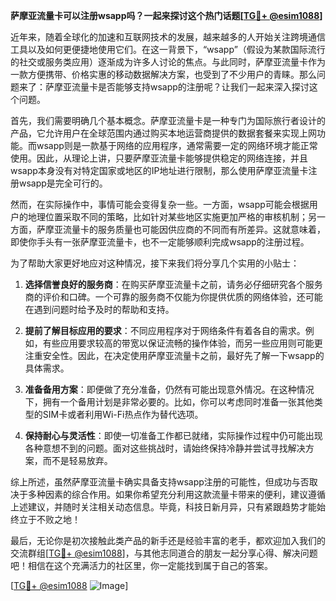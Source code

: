 **萨摩亚流量卡可以注册wsapp吗？一起来探讨这个热门话题[[TG💪+ @esim1088](https://t.me/s/esim1088)]**

近年来，随着全球化的加速和互联网技术的发展，越来越多的人开始关注跨境通信工具以及如何更便捷地使用它们。在这一背景下，“wsapp”（假设为某款国际流行的社交或服务类应用）逐渐成为许多人讨论的焦点。与此同时，萨摩亚流量卡作为一款方便携带、价格实惠的移动数据解决方案，也受到了不少用户的青睐。那么问题来了：萨摩亚流量卡是否能够支持wsapp的注册呢？让我们一起来深入探讨这个问题。

首先，我们需要明确几个基本概念。萨摩亚流量卡是一种专门为国际旅行者设计的产品，它允许用户在全球范围内通过购买本地运营商提供的数据套餐来实现上网功能。而wsapp则是一款基于网络的应用程序，通常需要一定的网络环境才能正常使用。因此，从理论上讲，只要萨摩亚流量卡能够提供稳定的网络连接，并且wsapp本身没有对特定国家或地区的IP地址进行限制，那么使用萨摩亚流量卡注册wsapp是完全可行的。

然而，在实际操作中，事情可能会变得复杂一些。一方面，wsapp可能会根据用户的地理位置采取不同的策略，比如针对某些地区实施更加严格的审核机制；另一方面，萨摩亚流量卡的服务质量也可能因供应商的不同而有所差异。这就意味着，即使你手头有一张萨摩亚流量卡，也不一定能够顺利完成wsapp的注册过程。

为了帮助大家更好地应对这种情况，接下来我们将分享几个实用的小贴士：

1. **选择信誉良好的服务商**：在购买萨摩亚流量卡之前，请务必仔细研究各个服务商的评价和口碑。一个可靠的服务商不仅能为你提供优质的网络体验，还可能在遇到问题时给予及时的帮助和支持。
   
2. **提前了解目标应用的要求**：不同应用程序对于网络条件有着各自的需求。例如，有些应用要求较高的带宽以保证流畅的操作体验，而另一些应用则可能更注重安全性。因此，在决定使用萨摩亚流量卡之前，最好先了解一下wsapp的具体需求。

3. **准备备用方案**：即便做了充分准备，仍然有可能出现意外情况。在这种情况下，拥有一个备用计划是非常必要的。比如，你可以考虑同时准备一张其他类型的SIM卡或者利用Wi-Fi热点作为替代选项。

4. **保持耐心与灵活性**：即使一切准备工作都已就绪，实际操作过程中仍可能出现各种意想不到的问题。面对这些挑战时，请始终保持冷静并尝试寻找解决方案，而不是轻易放弃。

综上所述，虽然萨摩亚流量卡确实具备支持wsapp注册的可能性，但成功与否取决于多种因素的综合作用。如果你希望充分利用这款流量卡带来的便利，建议遵循上述建议，并随时关注相关动态信息。毕竟，科技日新月异，只有紧跟趋势才能始终立于不败之地！

最后，无论你是初次接触此类产品的新手还是经验丰富的老手，都欢迎加入我们的交流群组[[TG💪+ @esim1088](https://t.me/s/esim1088)]，与其他志同道合的朋友一起分享心得、解决问题吧！相信在这个充满活力的社区里，你一定能找到属于自己的答案。

[[TG💪+ @esim1088](https://t.me/s/esim1088) ![Image](https://i.postimg.cc/4NQfJmqS/Snipaste-2025-05-13-00-14-12.png)]